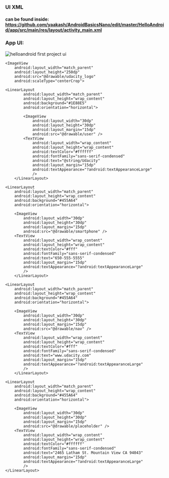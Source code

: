 ### UI XML
#### can be found inside: https://github.com/yaakash/AndroidBasicsNano/edit/master/HelloAndroid/app/src/main/res/layout/activity_main.xml

### App UI:
![helloandroid first project ui](https://user-images.githubusercontent.com/7467539/36889023-1a1e8116-1e1e-11e8-9b77-3b2b836e35a0.png)


<?xml version="1.0" encoding="utf-8"?>
<LinearLayout xmlns:android="http://schemas.android.com/apk/res/android"
    xmlns:app="http://schemas.android.com/apk/res-auto"
    xmlns:tools="http://schemas.android.com/tools"
    android:layout_width="match_parent"
    android:layout_height="match_parent"
    android:orientation="vertical"
    android:background="#fff"
    tools:context="w.yaakash.helloandroid.MainActivity">


    <ImageView
        android:layout_width="match_parent"
        android:layout_height="250dp"
        android:src="@drawable/udacity_logo"
        android:scaleType="centerCrop">

    <LinearLayout
            android:layout_width="match_parent"
            android:layout_height="wrap_content"
            android:background="#1E88E5"
            android:orientation="horizontal">

            <ImageView
                android:layout_width="30dp"
                android:layout_height="30dp"
                android:layout_margin="15dp"
                android:src="@drawable/user" />
            <TextView
                android:layout_width="wrap_content"
                android:layout_height="wrap_content"
                android:textColor="#ffffff"
                android:fontFamily="sans-serif-condensed"
                android:text="@string/Udacity"
                android:layout_margin="15dp"
                android:textAppearance="?android:textAppearanceLarge"
                />
        </LinearLayout>

    <LinearLayout
        android:layout_width="match_parent"
        android:layout_height="wrap_content"
        android:background="#455A64"
        android:orientation="horizontal">

        <ImageView
            android:layout_width="30dp"
            android:layout_height="30dp"
            android:layout_margin="15dp"
            android:src="@drawable/smartphone" />
        <TextView
            android:layout_width="wrap_content"
            android:layout_height="wrap_content"
            android:textColor="#fff"
            android:fontFamily="sans-serif-condensed"
            android:text="650-555-5555"
            android:layout_margin="15dp"
            android:textAppearance="?android:textAppearanceLarge"
            />
        </LinearLayout>

    <LinearLayout
        android:layout_width="match_parent"
        android:layout_height="wrap_content"
        android:background="#455A64"
        android:orientation="horizontal">

        <ImageView
            android:layout_width="30dp"
            android:layout_height="30dp"
            android:layout_margin="15dp"
            android:src="@drawable/nav" />
        <TextView
            android:layout_width="wrap_content"
            android:layout_height="wrap_content"
            android:textColor="#fff"
            android:fontFamily="sans-serif-condensed"
            android:text="www.udacity.com"
            android:layout_margin="15dp"
            android:textAppearance="?android:textAppearanceLarge"
            />
        </LinearLayout>

    <LinearLayout
        android:layout_width="match_parent"
        android:layout_height="wrap_content"
        android:background="#455A64"
        android:orientation="horizontal">

        <ImageView
            android:layout_width="30dp"
            android:layout_height="30dp"
            android:layout_margin="15dp"
            android:src="@drawable/placeholder" />
        <TextView
            android:layout_width="wrap_content"
            android:layout_height="wrap_content"
            android:textColor="#ffffff"
            android:fontFamily="sans-serif-condensed"
            android:text="2465 Latham St. Mountain View CA 94043"
            android:layout_margin="15dp"
            android:textAppearance="?android:textAppearanceLarge"
            />
    </LinearLayout>

</LinearLayout>
